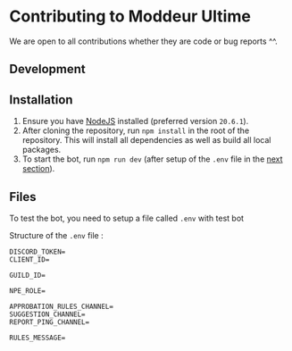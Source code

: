 # Contributing to Moddeur Ultime

We are open to all contributions whether they are code or bug reports ^^.

## Development

## Installation

1. Ensure you have [NodeJS](https://nodejs.org) installed (preferred version `20.6.1`).
2. After cloning the repository, run `npm install` in the root of the repository. This will install all dependencies as well as build all local packages.
3. To start the bot, run `npm run dev` (after setup of the `.env` file in the [next section](#files)).

## Files

To test the bot, you need to setup a file called `.env` with test bot

Structure of the `.env` file :

```text
DISCORD_TOKEN=
CLIENT_ID=

GUILD_ID=

NPE_ROLE=

APPROBATION_RULES_CHANNEL=
SUGGESTION_CHANNEL=
REPORT_PING_CHANNEL=

RULES_MESSAGE=
```
